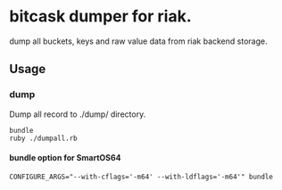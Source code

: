 # bitcask dumper for riak.

dump all buckets, keys and raw value data from riak backend storage.

## Usage

### dump
Dump all record to ./dump/ directory.

    bundle
    ruby ./dumpall.rb


#### bundle option for SmartOS64
    CONFIGURE_ARGS="--with-cflags='-m64' --with-ldflags='-m64'" bundle
